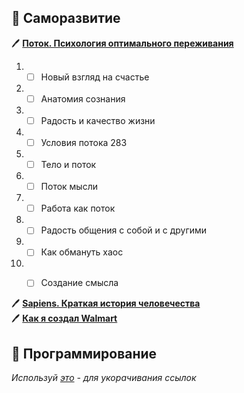 ## :book: Саморазвитие
:pen: **[Поток. Психология оптимального переживания](https://goo.gl/y3Tcmn)**

1. - [ ] Новый взгляд на счастье

2. - [ ] Анатомия сознания 

3. - [ ] Радость и качество жизни 

4. - [ ] Условия потока 283 

5. - [ ] Тело и поток 

6. - [ ] Поток мысли 

7. - [ ] Работа как поток 

8. - [ ] Радость общения с собой и с другими 

9. - [ ] Как обмануть хаос 

10. - [ ] Создание смысла 


:pen: **[Sapiens. Краткая история человечества](http://www.ozon.ru/context/detail/id/137567488/)**  
:pen: **[Как я создал Walmart](http://www.ozon.ru/context/detail/id/135633639/)**

## :book: Программирование

_Используй [это](https://goo.gl/) - для укорачивания ссылок_
